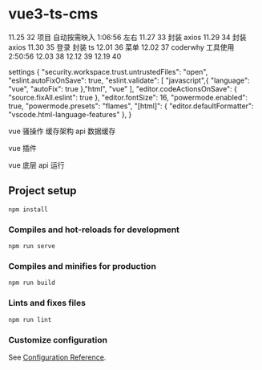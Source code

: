 # vue3-ts-cms

11.25 32 项目 自动按需映入 1:06:56 左右
11.27 33 封装 axios
11.29 34 封装 axios
11.30 35 登录 封装 ts
12.01 36 菜单
12.02 37 coderwhy 工具使用 2:50:56
12.03 38 
12.12 39 
12.19 40 




settings
{
    "security.workspace.trust.untrustedFiles": "open",
    "eslint.autoFixOnSave": true,
    "eslint.validate": [
        "javascript",{
            "language": "vue",
            "autoFix": true
        },"html",
        "vue"
    ],
    "editor.codeActionsOnSave": {
        "source.fixAll.eslint": true
    },
    "editor.fontSize": 16,
    "powermode.enabled": true,
    "powermode.presets": "flames",
    "[html]": {
        "editor.defaultFormatter": "vscode.html-language-features"
    },
}






vue 骚操作
缓存架构
api 数据缓存

vue 插件

vue 底层 api 运行

## Project setup

```
npm install
```

### Compiles and hot-reloads for development

```
npm run serve
```

### Compiles and minifies for production

```
npm run build
```

### Lints and fixes files

```
npm run lint
```

### Customize configuration

See [Configuration Reference](https://cli.vuejs.org/config/).
